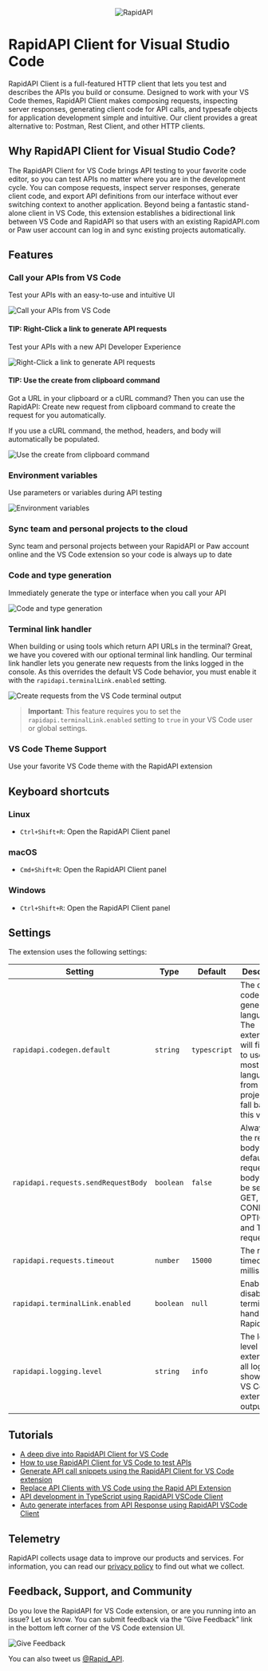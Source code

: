 <p align="center">
  <img alt="RapidAPI" src="https://github.com/RapidAPI/feedback/blob/main/assets/rapidapi-logo-128x128.png?raw=true">
</p>

# RapidAPI Client for Visual Studio Code

RapidAPI Client is a full-featured HTTP client that lets you test and describes the APIs you build or consume. Designed to work with your VS Code themes, RapidAPI Client makes composing requests, inspecting server responses, generating client code for API calls, and typesafe objects for application development simple and intuitive. Our client provides a great alternative to: Postman, Rest Client, and other HTTP clients.

## Why RapidAPI Client for Visual Studio Code?

The RapidAPI Client for VS Code brings API testing to your favorite code editor, so you can test APIs no matter where you are in the development cycle. You can compose requests, inspect server responses, generate client code, and export API definitions from our interface without ever switching context to another application. Beyond being a fantastic stand-alone client in VS Code, this extension establishes a bidirectional link between VS Code and RapidAPI so that users with an existing RapidAPI.com or Paw user account can log in and sync existing projects automatically.

## Features

### Call your APIs from VS Code

Test your APIs with an easy-to-use and intuitive UI

![Call your APIs from VS Code](https://github.com/RapidAPI/feedback/blob/main/assets/vscode-rapidapi-client/rapidapi-client-call-apis.png?raw=true)

#### TIP: Right-Click a link to generate API requests

Test your APIs with a new API Developer Experience

![Right-Click a link to generate API requests](https://github.com/RapidAPI/feedback/blob/main/assets/vscode-rapidapi-client/rapidapi-client-right-click.png?raw=true)

#### TIP: Use the create from clipboard command

Got a URL in your clipboard or a cURL command? Then you can use the RapidAPI: Create new request from clipboard command to create the request for you automatically.

If you use a cURL command, the method, headers, and body will automatically be populated.

![Use the create from clipboard command](https://github.com/RapidAPI/feedback/blob/main/assets/vscode-rapidapi-client/rapidapi-client-clipboard.gif?raw=true)

### Environment variables

Use parameters or variables during API testing

![Environment variables](https://github.com/RapidAPI/feedback/blob/main/assets/vscode-rapidapi-client/rapidapi-client-environment-variables.png?raw=true)

### Sync team and personal projects to the cloud

Sync team and personal projects between your RapidAPI or Paw account online and the VS Code extension so your code is always up to date

### Code and type generation

Immediately generate the type or interface when you call your API

![Code and type generation](https://github.com/RapidAPI/feedback/blob/main/assets/vscode-rapidapi-client/rapidapi-client-code.gif?raw=true)


### Terminal link handler

When building or using tools which return API URLs in the terminal? Great, we have you covered with our optional terminal link handling. Our terminal link handler lets you generate new requests from the links logged in the console. As this overrides the default VS Code behavior, you must enable it with the `rapidapi.terminalLink.enabled` setting.

![Create requests from the VS Code terminal output](https://github.com/RapidAPI/feedback/blob/main/assets/vscode-rapidapi-client/rapidapi-client-link-handler.gif?raw=true)

> **Important**: This feature requires you to set the `rapidapi.terminalLink.enabled` setting to `true` in your VS Code user or global settings.

### VS Code Theme Support

Use your favorite VS Code theme with the RapidAPI extension

## Keyboard shortcuts

### Linux

- `Ctrl+Shift+R`: Open the RapidAPI Client panel

### macOS

- `Cmd+Shift+R`: Open the RapidAPI Client panel

### Windows

- `Ctrl+Shift+R`: Open the RapidAPI Client panel

## Settings

The extension uses the following settings:

| Setting | Type | Default | Description |
| --- | --- | --- | --- |
| `rapidapi.codegen.default` | `string` | `typescript` | The default code generator language. The extension will first try to use the most used language from your project, then fall back to this value. |
| `rapidapi.requests.sendRequestBody` | `boolean` | `false` | Always send the request body. By default the request body will not be sent for GET, HEAD, CONNECT, OPTIONS, and TRACE requests. |
| `rapidapi.requests.timeout` | `number` | `15000` | The request timeout in milliseconds. |
| `rapidapi.terminalLink.enabled` | `boolean` | `null` | Enable or disable the terminal link handler of RapidAPI. |
| `rapidapi.logging.level` | `string` | `info` | The logging level for the extension, all logs are shown in the VS Code extension output view. |

## Tutorials

- [A deep dive into RapidAPI Client for VS Code](https://rapidapi.com/guides/a-deep-dive-into-rapidapi-client-for-vs-code)
- [How to use RapidAPI Client for VS Code to test APIs](https://rapidapi.com/guides/how-to-use-rapidapi-client-for-vscode-to-test-apis)
- [Generate API call snippets using the RapidAPI Client for VS Code extension](https://rapidapi.com/guides/generate-api-call-snippets-using-rapidapi-vscode-extension)
- [Replace API Clients with VS Code using the Rapid API Extension](https://rapidapi.com/guides/replace-api-clients-with-vscode-using-the-rapidapi-extension)
- [API development in TypeScript using RapidAPI VSCode Client](https://rapidapi.com/guides/api-development-in-typescript-using-rapidapi-vscode-client)
- [Auto generate interfaces from API Response using RapidAPI VSCode Client](https://rapidapi.com/guides/auto-generate-interfaces-from-api-response-using-rapidapi-vscode-client)

## Telemetry

RapidAPI collects usage data to improve our products and services. For information, you can read our [privacy policy](https://rapidapi.com/privacy/) to find out what we collect.

## Feedback, Support, and Community

Do you love the RapidAPI for VS Code extension, or are you running into an issue? Let us know. You can submit feedback via the “Give Feedback” link in the bottom left corner of the VS Code extension UI.

![Give Feedback](https://github.com/RapidAPI/feedback/blob/main/assets/vscode-rapidapi-client/rapidapi-client-feedback.png?raw=true)

You can also tweet us [@Rapid_API](https://twitter.com/rapid_api).
